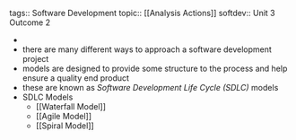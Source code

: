tags:: Software Development
topic:: [[Analysis Actions]]
softdev:: Unit 3 Outcome 2

-
- there are many different ways to approach a software development project
- models are designed to provide some structure to the process and help ensure a quality end product
- these are known as *Software Development Life Cycle (SDLC)* models
- SDLC Models
	- [[Waterfall Model]]
	- [[Agile Model]]
	- [[Spiral Model]]